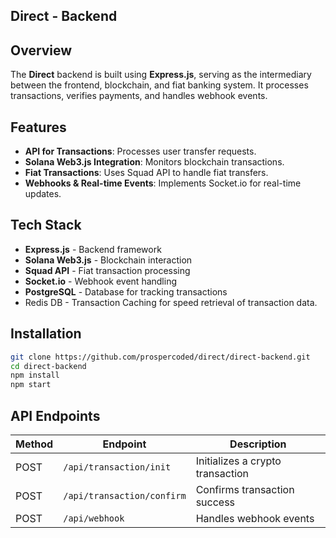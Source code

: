 ## Direct - Backend

## Overview

The **Direct** backend is built using **Express.js**, serving as the intermediary between the frontend, blockchain, and fiat banking system. It processes transactions, verifies payments, and handles webhook events.

## Features

- **API for Transactions**: Processes user transfer requests.
- **Solana Web3.js Integration**: Monitors blockchain transactions.
- **Fiat Transactions**: Uses Squad API to handle fiat transfers.
- **Webhooks & Real-time Events**: Implements Socket.io for real-time updates.

## Tech Stack

- **Express.js** - Backend framework
- **Solana Web3.js** - Blockchain interaction
- **Squad API** - Fiat transaction processing
- **Socket.io** - Webhook event handling
- **PostgreSQL** - Database for tracking transactions
- Redis DB - Transaction Caching for speed retrieval of transaction data.

## Installation

```sh
git clone https://github.com/prospercoded/direct/direct-backend.git
cd direct-backend
npm install
npm start
```

## API Endpoints

| Method | Endpoint                   | Description                      |
| ------ | -------------------------- | -------------------------------- |
| POST   | `/api/transaction/init`    | Initializes a crypto transaction |
| POST   | `/api/transaction/confirm` | Confirms transaction success     |
| POST   | `/api/webhook`             | Handles webhook events           |

